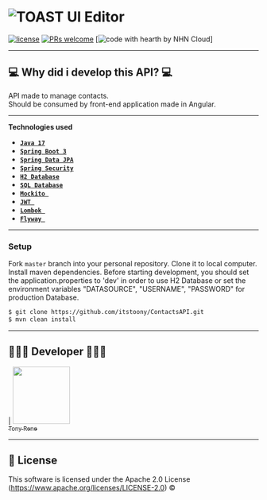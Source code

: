 # ![TOAST UI Editor](https://appmaster.io/api/_files/PqV7MuNwv89GrZvBd4LNNK/download/)

[![license](https://img.shields.io/github/license/nhn/tui.editor.svg)](https://github.com/nhn/tui.editor/blob/master/LICENSE) [![PRs welcome](https://img.shields.io/badge/PRs-welcome-ff69b4.svg)](https://github.com/nhn/tui.editor/issues?q=is%3Aissue+is%3Aopen+label%3A%22help+wanted%22) [![code with hearth by NHN Cloud](https://img.shields.io/badge/Made%20by%3A-Tony%20Rene-green)]

<hr>

## 💻 Why did i develop this API? 💻

API made to manage contacts. <br>
Should be consumed by front-end application made in Angular.

<hr>

**Technologies used**

* [**`Java 17`**](https://www.oracle.com/java/technologies/javase/jdk17-archive-downloads.html)
* [**`Spring Boot 3`**](https://spring.io/projects/spring-boot)
* [**`Spring Data JPA`**](https://docs.oracle.com/javaee/7/api/javax/persistence/package-summary.html)
* [**`Spring Security`**](https://docs.spring.io/spring-security/reference/index.html)
* [**`H2 Database`**](https://www.h2database.com/html/main.html)
* [**`SQL Database`**](https://dev.mysql.com/doc/)
* [**`Mockito `**](https://site.mockito.org/)
* [**`JWT `**](https://jwt.io/)
* [**`Lombok `**](https://projectlombok.org/)
* [**`Flyway `**](https://flywaydb.org/)

<hr>

### Setup

Fork `master` branch into your personal repository. Clone it to local computer. Install maven dependencies. Before starting development, you should set the application.properties to 'dev' in order to use H2 Database or set the environment variables "DATASOURCE", "USERNAME", "PASSWORD" for production Database.

```sh
$ git clone https://github.com/itstoony/ContactsAPI.git
$ mvn clean install
```
<hr>

## 👨🏻‍💻 Developer 👨🏻‍💻

| [<img src="https://avatars.githubusercontent.com/u/102700833?v=4" width=115><br><sub>Tony Rene</sub>](https://github.com/itstoony)

<hr>


## 📜 License

This software is licensed under the Apache 2.0 License (https://www.apache.org/licenses/LICENSE-2.0) © 
